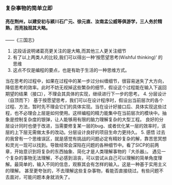 ### 复杂事物的简单立即

#### 亮在荆州，以建安初与颍川石广元、徐元直、汝南孟公威等俱游学，三人务於精熟，而亮独观其大略。
——《三国志》
1. 这段话说明诸葛亮更关注的是大略,而其他三人更关注细节
2. 有了以上两类人的比较,我们可以得出一种‘按愿望思考(Wishful thinking)’
    的思维
3. 这点不仅是编程的要点，也是有助于生活的一种思维方式。

当在思考的过程中，如果在过程中的某一步过分纠缠细节，很容易迷失了大方向，降低思考的效率。此时不妨无视掉这些繁杂的细节，假设这个过程能在输入下返回期望的结果（接口），不理会其具体的实现，继续进行下一步的思考。
4. 分层设计（自顶而下）
   基于按愿望思考，我们可以在设计程序时，假设出当前层次的各个过程、方法，暂时先不理会它们的具体实现。当在设计好接口后、具体实现这些过程，也不必理会上层是如何使用。这样编程的精力能集中在当前层次的模块中。抽象是控制复杂度的银弹，让人能够用有限的脑力理解复杂的大型工程。
   良好的分层设计同时也便于改进，当需要修复某一层的bug、或者优化某一层的效率时，该层的上下层无需做太多的改动。分层设计良好的项目生命力更持久。
5. 感悟
   过去的我曾有一个思维误区，就是感觉有挑战的问题必定有精妙复杂的解，靠苦思冥想和灵光一现可以找到。导致经常会深陷在问题的各种细节中。看了SICP的前两章，开始意识到将复杂的东西抽象、简化才是人类理解事物的『大杀器』。
   遇见一个复杂的事物无法理解，不必感到沮丧，可以尝试从自己可以理解的简单角度理解。最简单的，输入不同的信息，观察其会有怎样的输入。这是一种基于实用主义的理解。
   甚至更夸张的，不去理解这些复杂事物，看能否直接绕过。有些问题不去面对，可能问题本身就消失了。
